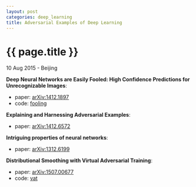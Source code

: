 ```yaml
---
layout: post
categories: deep_learning
title: Adversarial Examples of Deep Learning
---
```


{{ page.title }}
================

<p class="meta">10 Aug 2015 - Beijing</p>

**Deep Neural Networks are Easily Fooled: High Confidence Predictions for Unrecognizable Images**:

- paper: [arXiv:1412.1897](http://arxiv.org/abs/1412.1897)
- code: [fooling](https://github.com/Evolving-AI-Lab/fooling/)

**Explaining and Harnessing Adversarial Examples**:

- paper: [arXiv:1412.6572](http://arxiv.org/abs/1412.6572)

**Intriguing properties of neural networks**:

- paper: [arXiv:1312.6199](http://arxiv.org/abs/1312.6199)

**Distributional Smoothing with Virtual Adversarial Training**:

- paper: [arXiv:1507.00677](http://arxiv.org/abs/1507.00677)
- code: [vat](https://github.com/takerum/vat)
